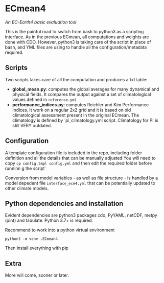 # ECmean4
*An EC-Earth4 basic evaluation tool*

This is the painful road to switch from bash to python3 as a scripting interface.
As in the previous ECmean, all computations and weights are done with CDO. However, python3 is taking care of the script in place of bash, and YML files are using to handle all the configuration/metadata required. 

## Scripts

Two scripts takes care of all the computation and produces a txt table:

- **global_mean.py**: computes the global averages for many dynamical and physical fields. It compares the output against a set of climatological values defined in `reference.yml`
- **performance_indices.py**: computes Reichler and Kim Performance Indices. It work on a regular 2x2 grid and it is based on old climatological assessment present in the original ECmean. The climatology is defined by `pi_climatology.yml script. Climatology for PI is still VERY outdated.

## Configuration

A template configuration file is included in the repo, including folder definition and all the details that can be manually adjusted
You will need to copy `cp config.tmpl config.yml` and then edit the required folder before runninn
g the script`

Conversion from model variables - as well as file structure - is handled by a model depedent file `interface_ece4.yml` that can be potentially updated to other climate models.

## Python dependencies and installation

Evident dependencies are python3 packages cdo, PyYAML, netCDF, metpy (pint) and tabulate. 
Python 3.7+ is required. 

Recommend to work into a python virtual environment

`python3 -m venv .ECmean4`

Then install everything with pip

## Extra

More will come, sooner or later.

